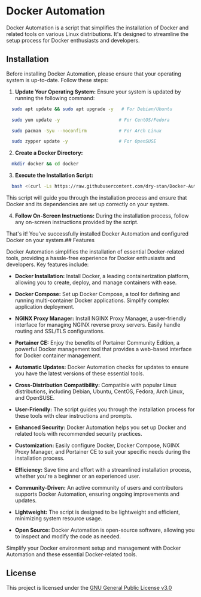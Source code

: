 
# Docker Automation

Docker Automation is a script that simplifies the installation of Docker and related tools on various Linux distributions. It's designed to streamline the setup process for Docker enthusiasts and developers.

## Installation

Before installing Docker Automation, please ensure that your operating system is up-to-date. Follow these steps:
1. **Update Your Operating System:**
Ensure your system is updated by running the following command:
```bash
  sudo apt update && sudo apt upgrade -y   # For Debian/Ubuntu
```
```bash
  sudo yum update -y                      # For CentOS/Fedora
```
```bash
  sudo pacman -Syu --noconfirm            # For Arch Linux
```
```bash
  sudo zypper update -y                   # For OpenSUSE
```    
2. **Create a Docker Directory:**
```bash
  mkdir docker && cd docker
```
3. **Execute the Installation Script:**
```bash
  bash <(curl -Ls https://raw.githubusercontent.com/dry-stan/Docker-Automation/main/docker-tools-installer.sh)
```
This script will guide you through the installation process and ensure that Docker and its dependencies are set up correctly on your system.

4. **Follow On-Screen Instructions:**
During the installation process, follow any on-screen instructions provided by the script.

That's it! You've successfully installed Docker Automation and configured Docker on your system.## Features

Docker Automation simplifies the installation of essential Docker-related tools, providing a hassle-free experience for Docker enthusiasts and developers. Key features include:

- **Docker Installation:** Install Docker, a leading containerization platform, allowing you to create, deploy, and manage containers with ease.

- **Docker Compose:** Set up Docker Compose, a tool for defining and running multi-container Docker applications. Simplify complex application deployment.

- **NGINX Proxy Manager:** Install NGINX Proxy Manager, a user-friendly interface for managing NGINX reverse proxy servers. Easily handle routing and SSL/TLS configurations.

- **Portainer CE:** Enjoy the benefits of Portainer Community Edition, a powerful Docker management tool that provides a web-based interface for Docker container management.

- **Automatic Updates:** Docker Automation checks for updates to ensure you have the latest versions of these essential tools.

- **Cross-Distribution Compatibility:** Compatible with popular Linux distributions, including Debian, Ubuntu, CentOS, Fedora, Arch Linux, and OpenSUSE.

- **User-Friendly:** The script guides you through the installation process for these tools with clear instructions and prompts.

- **Enhanced Security:** Docker Automation helps you set up Docker and related tools with recommended security practices.

- **Customization:** Easily configure Docker, Docker Compose, NGINX Proxy Manager, and Portainer CE to suit your specific needs during the installation process.

- **Efficiency:** Save time and effort with a streamlined installation process, whether you're a beginner or an experienced user.

- **Community-Driven:** An active community of users and contributors supports Docker Automation, ensuring ongoing improvements and updates.

- **Lightweight:** The script is designed to be lightweight and efficient, minimizing system resource usage.

- **Open Source:** Docker Automation is open-source software, allowing you to inspect and modify the code as needed.

Simplify your Docker environment setup and management with Docker Automation and these essential Docker-related tools.

## License

This project is licensed under the [GNU General Public License v3.0](https://github.com/dry-stan/Docker-Automation/blob/9ea6c05ed7162dde81ca14711bc30ef4eb1f6dae/LICENSE)


